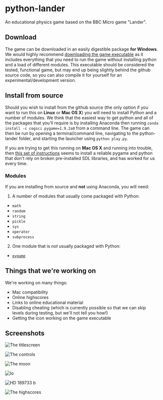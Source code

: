 # python-lander
An educational physics game based on the BBC Micro game "Lander".

## Download
The game can be downloaded in an easily digestible package **for Windows**. We would highly recommend [downloading the game executable](https://mega.nz/#!8oFQAS6J!btz5GAAcqPAbZmvoGzTROle61vAeZJYnGkT5NoSZL50) as it includes everything that you need to run the game without installing python and a load of different modules. This executable should be considered the tested, functional game, but may end up being slightly behind the github source code, so you can also compile it for yourself for an experimental/development version.

## Install from source
Should you wish to install from the github source (the only option if you want to run this on **Linux** or **Mac OS X**) you will need to install Python and a number of modules. We think that the easiest way to get python and all of the packages that you'll require is by installing Anaconda then running `conda install -c cogsci pygame=1.9.2a0` from a command line. The game can then be run by opening a terminal/command line, navigating to the python-lander folder, and starting the launcher using `python play.py`.

If you are trying to get this running on **Mac OS X** and running into trouble, then [this set of instructions](http://brysonpayne.com/2015/01/10/setting-up-pygame-on-a-mac/) seems to install a reliable pygame and python that don't rely on broken pre-installed SDL libraries, and has worked for us every time.

### Modules
If you are installing from source and **not** using Anaconda, you will need:

1. A number of modules that usually come packaged with Python:
  * `math`
  * `random`
  * `string`
  * `pickle`
  * `sys`
  * `operator`
  * `subprocess`

2. One module that is *not* usually packaged with Python:
  * [`pygame`](http://www.pygame.org/hifi.html)

## Things that we're working on
We're working on many things:
* Mac compatibility
* Online highscores
* Links to online educational material
* Disabling cheating (which is currently possible so that we can skip levels during testing, but we'll not tell you how!)
* Getting the icon working on the game executable

## Screenshots
![The titlescreen](http://i.imgur.com/81xPhF4.jpg "The titlescreen")

![The controls](http://i.imgur.com/2ijzsWW.jpg "The controls")

![The moon](http://i.imgur.com/AI7M7Gv.png "The moon")

![Io](http://i.imgur.com/hFsNd8u.jpg "Io")

![HD 189733 b](http://i.imgur.com/Na7RsZr.jpg "HD 189733 b")

![The highscores](http://i.imgur.com/eOpysNq.jpg "The highscores")
